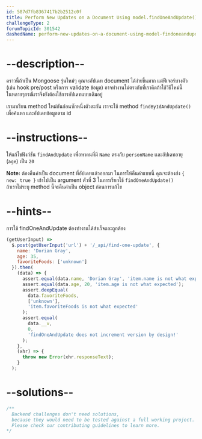 ```yaml
---
id: 587d7fb8367417b2b2512c0f
title: Perform New Updates on a Document Using model.findOneAndUpdate()
challengeType: 2
forumTopicId: 301542
dashedName: perform-new-updates-on-a-document-using-model-findoneandupdate
---
```


# --description--

คราวนี้ถ้าเป็น Mongoose รุ่นใหม่ๆ คุณจะอัปเดท document ได้ง่ายขึ้นมาก 
แต่ฟีเจอร์บางตัว (เช่น hook pre/post หรือการ validate ข้อมูล) อาจทำงานไม่ตรงกับที่เราคิดถ้าใช้วิธีใหม่นี้  
ในหลายๆกรณีเราจึงยังต้องใช้การอัปเดทแบบเดิมอยู่  

เรามาเรียน method ใหม่กันก่อนซักหนึ่งตัวละกัน 
เราจะใช้ method `findByIdAndUpdate()` เพื่อค้นหา และอัปเดทข้อมูลตาม id

# --instructions--

ให้แก้ไขฟังก์ชัน `findAndUpdate` เพื่อหาคนที่มี `Name` ตรงกับ `personName` เเละอัปเดทอายุ (`age`) เป็น `20`

**Note:** ต้องคืนค่าเป็น document ที่อัปเดทแล้วออกมา ในการให้คืนค่าแบบนี้ คุณจะต้องส่ง `{ new: true }` เข้าไปเป็น argument ตัวที่ 3 ในการเรียกใช้ `findOneAndUpdate()`  
ถ้าเราไม่ระบุ method นี้จะคืนค่าเป็น object ก่อนการแก้ไข

# --hints--

การใช้ findOneAndUpdate ต้องทำงานได้สำเร็จและถูกต้อง

```js
(getUserInput) =>
  $.post(getUserInput('url') + '/_api/find-one-update', {
    name: 'Dorian Gray',
    age: 35,
    favoriteFoods: ['unknown']
  }).then(
    (data) => {
      assert.equal(data.name, 'Dorian Gray', 'item.name is not what expected');
      assert.equal(data.age, 20, 'item.age is not what expected');
      assert.deepEqual(
        data.favoriteFoods,
        ['unknown'],
        'item.favoriteFoods is not what expected'
      );
      assert.equal(
        data.__v,
        0,
        'findOneAndUpdate does not increment version by design!'
      );
    },
    (xhr) => {
      throw new Error(xhr.responseText);
    }
  );
```

# --solutions--

```js
/**
  Backend challenges don't need solutions, 
  because they would need to be tested against a full working project. 
  Please check our contributing guidelines to learn more.
*/
```
